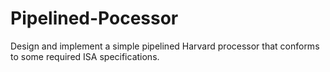 # Pipelined-Pocessor
D​esign and implement a simple pipelined Harvard processor that conforms to some required ISA specifications.
